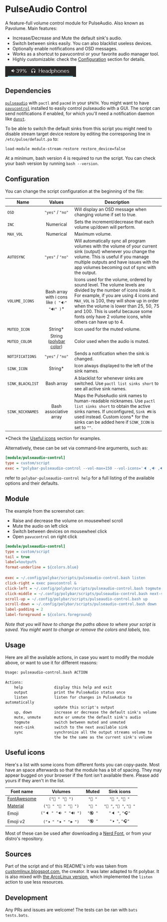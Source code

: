 # PulseAudio Control

A feature-full volume control module for PulseAudio. Also known as Pavolume. Main features:

* Increase/Decrease and Mute the default sink's audio.
* Switch between sinks easily. You can also blacklist useless devices.
* Optionally enable notifications and OSD messages.
* Works as a shortcut to pavucontrol or your favorite audio manager tool.
* Highly customizable: check the [Configuration](#configuration) section for details.

![example](screenshots/example.png)


## Dependencies

[`pulseaudio`](https://www.freedesktop.org/wiki/Software/PulseAudio/) with `pactl` and `pacmd` in your `$PATH`. You might want to have [`pavucontrol`](https://freedesktop.org/software/pulseaudio/pavucontrol/) installed to easily control pulseaudio with a GUI. The script can send notifications if enabled, for which you'll need a notification daemon like [`dunst`](https://github.com/dunst-project/dunst).

To be able to switch the default sinks from this script you might need to disable stream target device restore by editing the corresponing line in `/etc/pulse/default.pa` to:

```
load-module module-stream-restore restore_device=false
```

At a minimum, bash version 4 is required to run the script. You can check your bash version by running `bash --version`.


## Configuration

You can change the script configuration at the beginning of the file:

| Name                   |  Values                  | Description |
| ---------------------- | :----------------------: | ----------- |
| `OSD`                  | `"yes"` / `"no"`         | Will display an OSD message when changing volume if set to true. |
| `INC`                  | Numerical                | Sets the increment/decrease that each volume up/down will perform. |
| `MAX_VOL`              | Numerical                | Maximum volume. |
| `AUTOSYNC`             | `"yes"` / `"no"`         | Will automatically sync all program volumes with the volume of your current sink (output) whenever you change the volume. This is useful if you manage multiple outputs and have issues with the app volumes becoming out of sync with the output. |
| `VOLUME_ICONS`         | Bash array with i        cons like `( "🔉" "🔊" )`\* | Icons used for the volume, ordered by sound level. The volume levels are divided by the number of icons inside it. For example, if you are using 4 icons and `MAX_VOL` is 100, they will show up in order when the volume is lower than 25, 50, 75 and 100. This is useful because some fonts only have 2 volume icons, while others can have up to 4. |
| `MUTED_ICON`           | String\*                 | Icon used for the muted volume. |
| `MUTED_COLOR`          | String ([polybar color](https://github.com/polybar/polybar/wiki/Formatting#foreground-color-f))   | Color used when the audio is muted. |
| `NOTIFICATIONS`        | `"yes"` / `"no"`         | Sends a notification when the sink is changed. |
| `SINK_ICON`            | String\*                 | Icon always displayed to the left of the sink names. |
| `SINK_BLACKLIST`       | Bash array               | A blacklist for whenever sinks are switched. Use `pactl list sinks short` to see all active sink names. |
| `SINK_NICKNAMES`       | Bash associative array   | Maps the PulseAudio sink names to human-readable nicknames. Use `pactl list sinks short` to obtain the active sinks names. If unconfigured, `Sink #N` is used instead. Custom icons\* for the sinks can be added here if `SINK_ICON` is set to `""`. |

\*Check the [Useful icons](#useful-icons) section for examples.

Alternatively, these can be set via command-line arguments, such as:
```ini
[module/pulseaudio-control]
type = custom/script
exec = "polybar-pulseaudio-control --vol-max=150 --vol-icons='🔈 ,🔉 ,🔊 ' --sink-name-from-prop=device.description --osd"
```

refer to `polybar-pulseaudio-control help` for a full listing of the available options and their defaults.


## Module

The example from the screenshot can:

* Raise and decrease the volume on mousewheel scroll
* Mute the audio on left click
* Switch between devices on mousewheel click
* Open `pavucontrol` on right click

```ini
[module/pulseaudio-control]
type = custom/script
tail = true
label=%output%
format-underline = ${colors.blue}

exec = ~/.config/polybar/scripts/pulseaudio-control.bash listen
click-right = exec pavucontrol &
click-left = ~/.config/polybar/scripts/pulseaudio-control.bash togmute
click-middle = ~/.config/polybar/scripts/pulseaudio-control.bash next-sink
scroll-up = ~/.config/polybar/scripts/pulseaudio-control.bash up
scroll-down = ~/.config/polybar/scripts/pulseaudio-control.bash down
label-padding = 2
label-foreground = ${colors.foreground}
```

*Note that you will have to change the paths above to where your script is saved. You might want to change or remove the colors and labels, too.*

## Usage

Here are all the available actions, in case you want to modify the module above, or want to use it for different reasons:

```
Usage: pulseaudio-control.bash ACTION

Actions:
    help              display this help and exit
    output            print the PulseAudio status once
    listen            listen for changes in PulseAudio to automatically
                      update this script's output
    up, down          increase or decrease the default sink's volume
    mute, unmute      mute or unmute the default sink's audio
    togmute           switch between muted and unmuted
    next-sink         switch to the next available sink
    sync              synchronize all the output streams volume to
                      the be the same as the current sink's volume
```

## Useful icons

Here's a list with some icons from different fonts you can copy-paste. Most have an space afterwards so that the module has a bit of spacing. They may appear bugged on your browser if the font isn't available there. Please add yours if they aren't in the list.

| Font name                                       | Volumes               | Muted   | Sink icons             |
| ----------------------------------------------- | :-------------------: | :-----: | :--------------------: |
| [FontAwesome](https://fontawesome.com)          | `(" " " ")`         | `" "`  | `" "`, `" "`         |
| [Material](https://material.io/resources/icons) | `(" " " " " ")`    | `" "`  | `" "`, `" "`, `" "` |
| Emoji                                           | `("🔈 " "🔉 " "🔊 ")` | `"🔇 "` | `"🔈 "`, `"🎧"`        |
| Emoji v2                                        | `("🕨 " "🕩 " "🕪 ")`    | `"🔇 "` | `"🕨 "`, `"🎧"`         |

Most of these can be used after downloading a [Nerd Font](https://www.nerdfonts.com/), or from your distro's repository.

##  Sources

Part of the script and of this README's info was taken from [customlinux.blogspot.com](http://customlinux.blogspot.com/2013/02/pavolumesh-control-active-sink-volume.html), the creator. It was later adapted to fit polybar. It is also mixed with [the ArcoLinux version](https://github.com/arcolinux/arcolinux-polybar/blob/master/etc/skel/.config/polybar/scripts/pavolume.sh), which implemented the `listen` action to use less resources.

## Development

Any PRs and issues are welcome! The tests can be ran with `bats tests.bats`.
